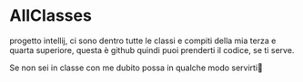 # AllClasses

progetto intellij, ci sono dentro tutte le classi e compiti della mia terza e quarta superiore, questa è github quindi puoi prenderti il codice, se ti serve.

Se non sei in classe con me dubito possa in qualche modo servirti:horse:
